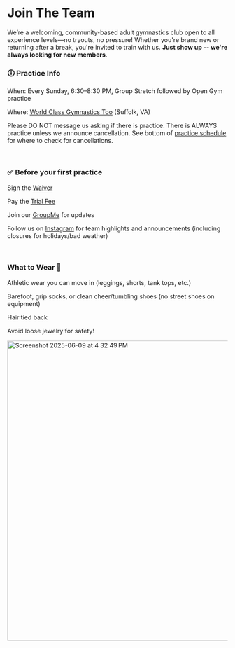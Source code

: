 <!---layout: page
title: "About"
permalink: /join-the-team--->

# Join The Team

We’re a welcoming, community-based adult gymnastics club open to all experience levels—no tryouts, no pressure! Whether you're brand new or returning after a break, you're invited to train with us. <b>Just show up -- we're always looking for new members</b>.

### 🕕 Practice Info
When: Every Sunday, 6:30–8:30 PM, Group Stretch followed by Open Gym practice

Where: [World Class Gymnastics Too](https://maps.app.goo.gl/WeeFDnk2yMAJmSaF6) (Suffolk, VA)

Please DO NOT message us asking if there is practice. There is ALWAYS practice unless we announce cancellation. See bottom of [practice schedule](https://vbadultgymnasticsclub.github.io/practice-schedule) for where to check for cancellations.

<br />

### ✅ Before your first practice
Sign the [Waiver](https://docs.google.com/forms/d/e/1FAIpQLSdMvfkJ21OISbY_ON44MipwZDLfCoWonHfgpJlznMz_Gwzkeg/viewform)

Pay the [Trial Fee](https://checkout.square.site/merchant/MLP80EWDW4CD5/checkout/AP6UEU6QKDSXTDMAJH37GEC2)

Join our [GroupMe](https://groupme.com/join_group/87617300/U5zsqMLk) for updates

Follow us on [Instagram](https://www.instagram.com/vbadultgymnasticsclub) for team highlights and announcements (including closures for holidays/bad weather)

<br />

### What to Wear 👕

Athletic wear you can move in (leggings, shorts, tank tops, etc.)

Barefoot, grip socks, or clean cheer/tumbling shoes (no street shoes on equipment)

Hair tied back

Avoid loose jewelry for safety!

<img width="685" alt="Screenshot 2025-06-09 at 4 32 49 PM" src="https://github.com/user-attachments/assets/a1d6caa3-481f-488b-8442-ba9ac6ef5679" />



